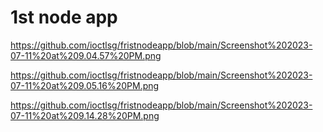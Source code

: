 # 1st node app

https://github.com/ioctlsg/fristnodeapp/blob/main/Screenshot%202023-07-11%20at%209.04.57%20PM.png

https://github.com/ioctlsg/fristnodeapp/blob/main/Screenshot%202023-07-11%20at%209.05.16%20PM.png

https://github.com/ioctlsg/fristnodeapp/blob/main/Screenshot%202023-07-11%20at%209.14.28%20PM.png
